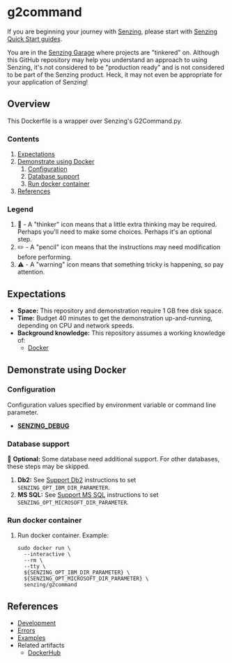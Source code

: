 # g2command

If you are beginning your journey with [Senzing],
please start with [Senzing Quick Start guides].

You are in the [Senzing Garage] where projects are "tinkered" on.
Although this GitHub repository may help you understand an approach to using Senzing,
it's not considered to be "production ready" and is not considered to be part of the Senzing product.
Heck, it may not even be appropriate for your application of Senzing!

## Overview

This Dockerfile is a wrapper over Senzing's G2Command.py.

### Contents

1. [Expectations]
1. [Demonstrate using Docker]
   1. [Configuration]
   1. [Database support]
   1. [Run docker container]
1. [References]

### Legend

1. :thinking: - A "thinker" icon means that a little extra thinking may be required.
   Perhaps you'll need to make some choices.
   Perhaps it's an optional step.
1. :pencil2: - A "pencil" icon means that the instructions may need modification before performing.
1. :warning: - A "warning" icon means that something tricky is happening, so pay attention.

## Expectations

- **Space:** This repository and demonstration require 1 GB free disk space.
- **Time:** Budget 40 minutes to get the demonstration up-and-running, depending on CPU and network speeds.
- **Background knowledge:** This repository assumes a working knowledge of:
  - [Docker]

## Demonstrate using Docker

### Configuration

Configuration values specified by environment variable or command line parameter.

- **[SENZING_DEBUG]**

### Database support

:thinking: **Optional:** Some database need additional support.
For other databases, these steps may be skipped.

1. **Db2:** See [Support Db2] instructions to set `SENZING_OPT_IBM_DIR_PARAMETER`.
1. **MS SQL:** See [Support MS SQL] instructions to set `SENZING_OPT_MICROSOFT_DIR_PARAMETER`.

### Run docker container

1. Run docker container.
   Example:

   ```console
   sudo docker run \
     --interactive \
     --rm \
     --tty \
     ${SENZING_OPT_IBM_DIR_PARAMETER} \
     ${SENZING_OPT_MICROSOFT_DIR_PARAMETER} \
     senzing/g2command
   ```

## References

- [Development]
- [Errors]
- [Examples]
- Related artifacts
  - [DockerHub]

[Configuration]: #configuration
[Database support]: #database-support
[Demonstrate using Docker]: #demonstrate-using-docker
[Development]: docs/development.md
[Docker]: https://github.com/senzing-garage/knowledge-base/blob/main/WHATIS/docker.md
[DockerHub]: https://hub.docker.com/r/senzing/g2command
[Errors]: docs/errors.md
[Examples]: docs/examples.md
[Expectations]: #expectations
[References]: #references
[Run docker container]: #run-docker-container
[Senzing Garage]: https://github.com/senzing-garage
[Senzing Quick Start guides]: https://docs.senzing.com/quickstart/
[SENZING_DEBUG]: https://github.com/senzing-garage/knowledge-base/blob/main/lists/environment-variables.md#senzing_debug
[Senzing]: https://senzing.com/
[Support Db2]: https://github.com/senzing-garage/knowledge-base/blob/main/HOWTO/support-db2.md
[Support MS SQL]: https://github.com/senzing-garage/knowledge-base/blob/main/HOWTO/support-mssql.md
